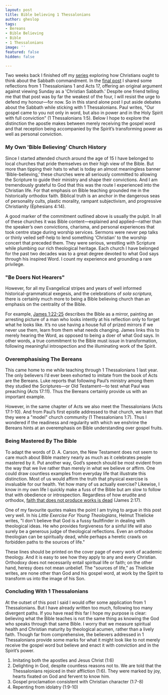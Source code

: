 ```yaml
---
layout: post
title: Bible believing 1 Thessalonians
author: gheslop
tags:
- Bereans
- Bible Believing
- Bible
- 1 Thessalonians
image: ''
featured: false
hidden: false

---
```

Two weeks back I finished off my [series](https://rekindle.co.za/content/2021-02-04-sabbath "Should Christians Observe The Sabbath?") exploring how Christians ought to think about the Sabbath commandment. In the [final post](https://rekindle.co.za/content/2021-03-30-sabbath-1-thessalonians-acts-17 "Sabbath And Paul's Ministry") I shared some reflections from 1 Thessalonians 1 and Acts 17, offering an original argument against viewing Sunday as a 'Christian Sabbath.' Despite one friend telling me that that post was by far the weakest of the four, I will resist the urge to defend my honour—for now. So in this stand alone post I put aside debates about the Sabbath while sticking with 1 Thessalonians. Paul writes, "Our gospel came to you not only in word, but also in power and in the Holy Spirit with full conviction" (1 Thessalonians 1:5). Below I hope to explore the distinction the apostle makes between merely receiving the gospel word and that reception being accompanied by the Spirit’s transforming power as well as personal conviction.

### My Own 'Bible Believing' Church History

Since I started attended church around the age of 15 I have belonged to local churches that pride themselves on their high view of the Bible. But more than tipping their hats to what is today an almost meaningless banner 'Bible-believing,' these churches were all seriously committed to allowing the Scripture to guide their ministry and shape their convictions. And I am tremendously grateful to God that this was the route I experienced into the Christian life. For that emphasis on Bible teaching grounded me in the historically orthodox faith. Biblical truth is an anchor in the dangerous seas of personality cults, plastic morality, rampant subjectivism, and progressive Christianity (Ephesians 4:14).

A good marker of the commitment outlined above is usually the pulpit. In all of these churches it was Bible content—explained and applied—rather than the speaker’s own convictions, charisma, and personal experiences that took centre stage during worship services. Sermons were never pep talks or thinly veiled self-help to lend something 'Christian' to the worship concert that preceded them. They were serious, wrestling with Scripture while plumbing our rich theological heritage. Each church I have belonged for the past two decades was to a great degree devoted to what God says through his inspired Word. I count my experience and grounding a rare privilege.

### "Be Doers Not Hearers"

However, for all my Evangelical stripes and years of well informed historical-grammatical exegesis, and the celebrations of _sola scriptura,_ there is certainly much more to being a Bible believing church than an emphasis on the centrality of the Bible.

For example, [James 1:22-25](https://rekindle.co.za/content/the-epistle-of-james-wisdom-and-works/ "Overview Of James") describes the Bible as a mirror, painting an arresting picture of a man who looks intently at his reflection only to forget what he looks like. It’s no use having a house full of prized mirrors if we never use them, learn from them what needs changing. James links this to merely hearing the Word, as opposed to being a doer of what God says. In other words, a true commitment to the Bible must issue in transformation, following meaningful introspection and the illuminating work of the Spirit.

### Overemphasising The Bereans

This came home to me while teaching through 1 Thessalonians 1 last year. The only believers I’d ever been exhorted to imitate from the book of Acts are the Bereans. Luke reports that following Paul’s ministry among them they studied the Scriptures—or Old Testament—to test what Paul was preaching (Acts 17:11). Thus the Bereans certainly provide us with an important example.

However, in the same chapter of Acts we also meet the Thessalonians (Acts 17:1-10). And from Paul’s first epistle addressed to that church, we learn that they were a "model" church community (1 Thessalonians 1:7). Thus I wondered if the readiness and regularity with which we enshrine the Bereans hints at an overemphasis on Bible understanding over gospel fruits.

### Being Mastered By The Bible

To adapt the words of D. A. Carson, the New Testament does not seem to care much about Bible mastery nearly as much as it celebrates people mastered by it. Put another way, God’s speech should be most evident from the way that we live rather than merely in what we believe or affirm. One could draw countless examples from everyday life that illustrate this distinction. Most of us would affirm the truth that physical exercise is invaluable for our health. Yet how many of us actually exercise? Likewise, I know in my own life I quickly make a fuss of the Bible but am slow to follow that with obedience or introspection. Regardless of how erudite and orthodox, [faith that does not produce works is dead](https://rekindle.co.za/content/2020-06-04-add-works-to-your-faith "Add Works To Your Faith") (James 2:17).

One of my favourite quotes makes the point I am trying to argue in this post very well. In his _Little Exercise For Young Theologians_, Helmut Thielicke writes, "I don't believe that God is a fussy faultfinder in dealing with theological ideas. He who provides forgiveness for a sinful life will also surely be a generous judge of theological reflections. Even an orthodox theologian can be spiritually dead, while perhaps a heretic crawls on forbidden paths to the sources of life."

These lines should be printed on the cover page of every work of academic theology. And it is easy to see how they apply to any and every Christian. Orthodoxy does not necessarily entail spiritual life or faith; on the other hand, heresy does not mean unbelief. The "sources of life," as Thielicke writes, are none other than God and his gospel word, at work by the Spirit to transform us into the image of his Son.

### Concluding With 1 Thessalonians

At the outset of this post I said I would offer some application from 1 Thessalonians. But I have already written too much, following too many divergent paths. If you have read this far I hope my purpose is clear: believing what the Bible teaches is not the same thing as knowing the God who speaks through that same Bible. I worry that we measure spiritual health and Christian maturity by theological acumen, rather than a lively faith. Though far from comprehensive, the believers addressed in 1 Thessalonians provide some marks for what it might look like to not merely receive the gospel word but believe and enact it with conviction and in the Spirit’s power.

1. Imitating both the apostles and Jesus Christ (1:6)
2. Delighting in God, despite countless reasons not to. We are told that the Thessalonians rejoiced in their affliction (1:6). They were marked by joy, hearts fixated on God and fervent to know him.
3. Gospel proclamation consistent with Christian character (1:7-8)
4. Repenting from idolatry (1:9-10)